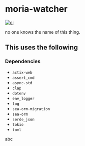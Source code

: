 # moria-watcher

[![ci](https://github.com/martelinho-de-ouro/moria-watcher/actions/workflows/ci.yml/badge.svg)](https://github.com/martelinho-de-ouro/moria-watcher/actions/workflows/ci.yml)

no one knows the name of this thing.

## This uses the following

### Dependencies

* `actix-web`
* `assert_cmd`
* `async-std`
* `clap`
* `dotenv`
* `env_logger`
* `log`
* `sea-orm-migration`
* `sea-orm`
* `serde_json`
* `tokio`
* `toml`

abc